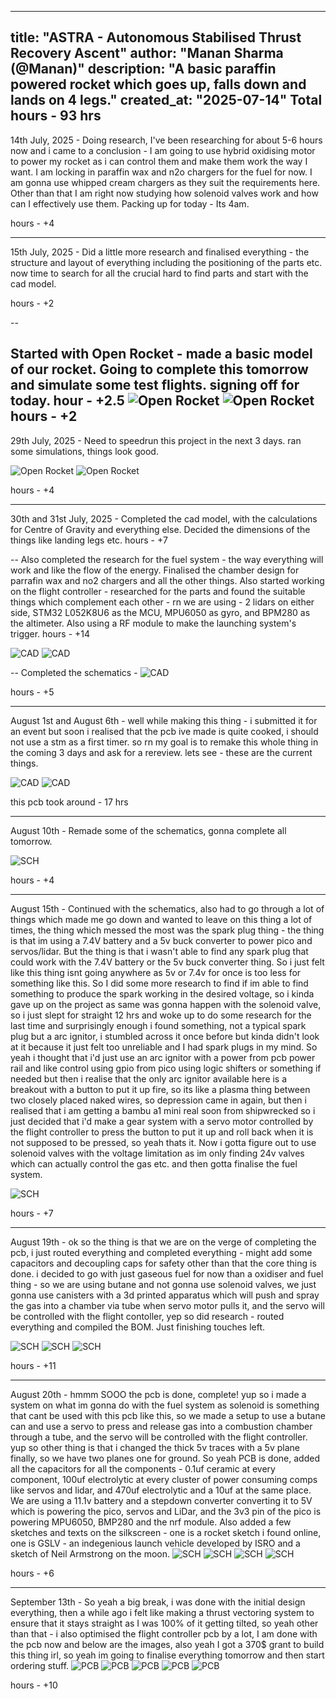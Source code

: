 
---
title: "ASTRA - Autonomous Stabilised Thrust Recovery Ascent"
author: "Manan Sharma (@Manan)"
description: "A basic paraffin powered rocket which goes up, falls down and lands on 4 legs."
created_at: "2025-07-14"
Total hours - 93 hrs
---

14th July, 2025 -
Doing research, I've been researching for about 5-6 hours now and i came to a conclusion - I am going to use hybrid oxidising motor to power my rocket as i can control them and make them work the way I want. I am locking in paraffin wax and n2o chargers for the fuel for now. I am gonna use whipped cream chargers as they suit the requirements here. Other than that I am right now studying how solenoid valves work and how can I effectively use them. Packing up for today - Its 4am.

hours - +4

---
15th July, 2025 -
Did a little more research and finalised everything - the structure and layout of everything including the positioning of the parts etc. now time to search for all the crucial hard to find parts and start with the cad model.

hours - +2

--

Started with Open Rocket - made a basic model of our rocket. Going to complete this tomorrow and simulate some test flights. signing off for today.
hour - +2.5
![Open Rocket](https://hc-cdn.hel1.your-objectstorage.com/s/v3/de23775a91b247666d03ca95c841cff5d8a64bec_screenshot_2025-07-16_at_1.38.09___am.png)
![Open Rocket](https://hc-cdn.hel1.your-objectstorage.com/s/v3/09037c414f543e91b96f8d16f6b7fd9bf22a2389_screenshot_2025-07-16_at_1.38.24___am.png)
hours - +2
---

29th July, 2025 -
Need to speedrun this project in the next 3 days. ran some simulations, things look good.

![Open Rocket](https://hc-cdn.hel1.your-objectstorage.com/s/v3/7d826fa916dcaf980aec910090bad755c58b76bc_screenshot_2025-07-22_at_12.32.55___am.png)
![Open Rocket](https://hc-cdn.hel1.your-objectstorage.com/s/v3/0a9340abd8f7e2090bd551a7236ef5d5b808e048_screenshot_2025-07-22_at_12.33.06___am.png)

hours - +4

---
30th and 31st July, 2025 -
Completed the cad model, with the calculations for Centre of Gravity and everything else. Decided the dimensions of the things like landing legs etc.
hours - +7

--
Also completed the research for the fuel system - the way everything will work and like the flow of the energy. Finalised the chamber design for parrafin wax and no2 chargers and all the other things. Also started working on the flight controller - researched for the parts and found the suitable things which complement each other - rn we are using - 2 lidars on either side, STM32 L052K8U6 as the MCU, MPU6050 as gyro, and BPM280 as the altimeter. Also using a RF module to make the launching system's trigger.
hours - +14

![CAD](https://hc-cdn.hel1.your-objectstorage.com/s/v3/6a278e24489b7209372f84a830f54f0c1b13f5b7_screenshot_2025-07-31_at_8.48.29___pm.png)
![CAD](https://hc-cdn.hel1.your-objectstorage.com/s/v3/05f420220b2e25e54d8cca7f1f3828cd5bdd5a63_screenshot_2025-07-31_at_8.49.23___pm.png)

--
Completed the schematics -
![CAD](https://hc-cdn.hel1.your-objectstorage.com/s/v3/f776903f97898415f5401254f62856af31d764ee_screenshot_2025-08-01_at_3.28.11___am.png)

hours - +5


---

August 1st and August 6th -
well while making this thing - i submitted it for an event but soon i realised that the pcb ive made is quite cooked, i should not use a stm as a first timer. so rn my goal is to remake this whole thing in the coming 3 days and ask for a rereview. lets see - these are the current things.

![CAD](https://hc-cdn.hel1.your-objectstorage.com/s/v3/d353d52df04e1eaece24cce61dbf0e1801a6d75c_screenshot_2025-08-07_at_6.38.21___pm.png)
![CAD](https://hc-cdn.hel1.your-objectstorage.com/s/v3/bb7f380423163cb61dbd22e2e2b1c763a285ed61_screenshot_2025-08-07_at_6.38.35___pm.png)

this pcb took around - 17 hrs

---
August 10th -
Remade some of the schematics, gonna complete all tomorrow.

![SCH](https://hc-cdn.hel1.your-objectstorage.com/s/v3/0780474ed24290801a72e58a6966364000a88099_screenshot_2025-08-11_at_2.25.21___pm.png)

hours - +4

---

August 15th -
Continued with the schematics, also had to go through a lot of things which made me go down and wanted to leave on this thing a lot of times, the thing which messed the most was the spark plug thing - the thing is that im using a 7.4V battery and a 5v buck converter to power pico and servos/lidar. But the thing is that i wasn't able to find any spark plug that could work with the 7.4V battery or the 5v buck converter thing. So i just felt like this thing isnt going anywhere as 5v or 7.4v for once is too less for something like this. So I did some more research to find if im able to find something to produce the spark working in the desired voltage, so i kinda gave up on the project as same was gonna happen with the solenoid valve, so i just slept for straight 12 hrs and woke up to do some research for the last time and surprisingly enough i found something, not a typical spark plug but a arc ignitor, i stumbled across it once before but kinda didn't look at it because it just felt too unreliable and I had spark plugs in my mind. So yeah i thought that i'd just use an arc ignitor with a power from pcb power rail and like control using gpio from pico using logic shifters or something if needed but then i realise that the only arc ignitor available here is a breakout with a button to put it up fire, so its like a plasma thing between two closely placed naked wires, so depression came in again, but then i realised that i am getting a bambu a1 mini real soon from shipwrecked so i just decided that i'd make a gear system with a servo motor controlled by the flight controller to press the button to put it up and roll back when it is not supposed to be pressed, so yeah thats it. Now i gotta figure out to use solenoid valves with the voltage limitation as im only finding 24v valves which can actually control the gas etc. and then gotta finalise the fuel system.

![SCH](/assets/SCH1.png)

hours - +7


---
August 19th -
ok so the thing is that we are on the verge of completing the pcb, i just routed everything and completed everything - might add some capacitors and decoupling caps for safety other than that the core thing is done. i decided to go with just gaseous fuel for now than a oxidiser and fuel thing - so we are using butane and not gonna use solenoid valves, we just gonna use canisters with a 3d printed apparatus which will push and spray the gas into a chamber via tube when servo motor pulls it, and the servo will be controlled with the flight contoller, yep so did research - routed everything and compiled the BOM. Just finishing touches left.

![SCH](/assets/SCH2.png)
![SCH](/assets/PCB1.png)
![SCH](/assets/3D1.png)

hours - +11


---
August 20th -
hmmm SOOO the pcb is done, complete! yup so i made a system on what im gonna do with the fuel system as solenoid is something that cant be used with this pcb like this, so we made a setup to use a butane can and use a servo to press and release gas into a combustion chamber through a tube, and the servo will be controlled with the flight controller. yup so other thing is that i changed the thick 5v traces with a 5v plane finally, so we have two planes one for ground. So yeah PCB is done, added all the capacitors for all the components - 0.1uf ceramic at every component, 100uf electrolytic at every cluster of power consuming comps like servos and lidar, and 470uf electrolytic and a 10uf at the same place. We are using a 11.1v battery and a stepdown converter converting it to 5V which is powering the pico, servos and LiDar, and the 3v3 pin of the pico is powering MPU6050, BMP280 and the nrf module. Also added a few sketches and texts on the silkscreen - one is a rocket sketch i found online, one is GSLV - an indegenious launch vehicle developed by ISRO and a sketch of Neil Armstrong on the moon.
![SCH](/assets/SCH3.png)
![SCH](/assets/PCB2.png)
![SCH](/assets/3D2.png)
![SCH](/assets/3D3.png)

hours - +6

---
September 13th -
So yeah a big break, i was done with the initial design everything, then a while ago i felt like making a thrust vectoring system to ensure that it stays straight as I was 100% of it getting tilted, so yeah other than that - i also optimised the flight controller pcb by a lot, I am done with the pcb now and below are the images, also yeah I got a 370$ grant to build this thing irl, so yeah im going to finalise everything tomorrow and then start ordering stuff.
![PCB](/assets/PCB3.png)
![PCB](/assets/3D4.png)
![PCB](/assets/3D5.png)
![PCB](/assets/3D6.png)
![PCB](/assets/3D7.png)

hours - +10
